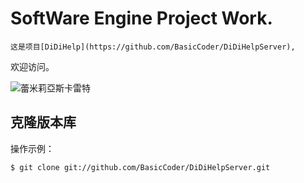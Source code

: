 # SoftWare Engine Project Work.
    这是项目[DiDiHelp](https://github.com/BasicCoder/DiDiHelpServer),
欢迎访问。

![蕾米莉亞斯卡雷特](https://files.yande.re/sample/0ad80895eec85a3c98807b8352cf9c1c/yande.re%20299865%20sample%20japanese_clothes%20kozou%20remilia_scarlet%20touhou.jpg)

## 克隆版本库

操作示例：

    $ git clone git://github.com/BasicCoder/DiDiHelpServer.git